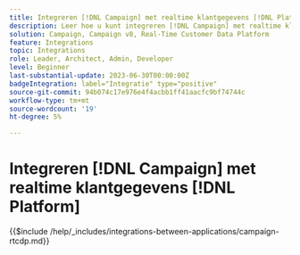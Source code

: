 ```yaml
---
title: Integreren [!DNL Campaign] met realtime klantgegevens [!DNL Platform]
description: Leer hoe u kunt integreren [!DNL Campaign] met realtime klantgegevens [!DNL Platform].
solution: Campaign, Campaign v8, Real-Time Customer Data Platform
feature: Integrations
topic: Integrations
role: Leader, Architect, Admin, Developer
level: Beginner
last-substantial-update: 2023-06-30T00:00:00Z
badgeIntegration: label="Integratie" type="positive"
source-git-commit: 94b074c17e976e4f4acbb1ff41aacfc9bf74744c
workflow-type: tm+mt
source-wordcount: '19'
ht-degree: 5%

---
```



# Integreren [!DNL Campaign] met realtime klantgegevens [!DNL Platform]

{{$include /help/_includes/integrations-between-applications/campaign-rtcdp.md}}
